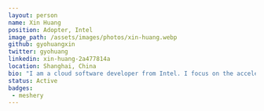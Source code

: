 ```yaml
---
layout: person
name: Xin Huang
position: Adopter, Intel
image_path: /assets/images/photos/xin-huang.webp
github: gyohuangxin
twitter: gyohuang
linkedin: xin-huang-2a477814a
location: Shanghai, China
bio: "I am a cloud software developer from Intel. I focus on the acceleration on open source softwares for cloud native technologies, such as Istio, Envoy. And I am also a contributor of Cloud Native Performance and the meshery-perf component. I love the open culture of Layer5, where you can find everything about open source, kubernetes, cloud native, and you will love it too."
status: Active
badges:
 - meshery
---
```


